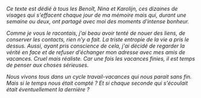 *Ce texte est dédié à tous les Benoît, Nina et Karolĳn, ces dizaines de visages qui s'effacent chaque jour de ma mémoire mais qui, durant une semaine ou deux, ont partagé avec moi des moments d'intense bonheur.*

*Comme je vous le racontais, j'ai beau avoir tenté de nouer des liens, de conserver les contacts, rien n'y a fait. La triste entropie de la vie a pris le dessus. Aussi, ayant pris conscience de cela, j'ai décidé de regarder la vérité en face et de refuser d'échanger mon adresse avec mes amis de vacances. Cruel mais réaliste. Car une fois les vacances finies, il est temps de penser aux choses sérieuses.*

*Nous vivons tous dans un cycle travail-vacances qui nous parait sans fin. Mais si le temps nous était compté ? Et si chaque seconde qui s'écoulait était éventuellement la dernière ?*


